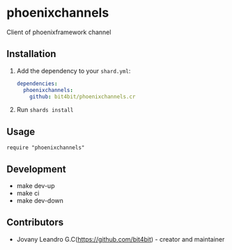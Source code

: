 # phoenixchannels

Client of phoenixframework channel

## Installation

1. Add the dependency to your `shard.yml`:

   ```yaml
   dependencies:
     phoenixchannels:
       github: bit4bit/phoenixchannels.cr
   ```

2. Run `shards install`

## Usage

```crystal
require "phoenixchannels"
```

## Development

* make dev-up
* make ci
* make dev-down


## Contributors

- Jovany Leandro G.C(https://github.com/bit4bit) - creator and maintainer
